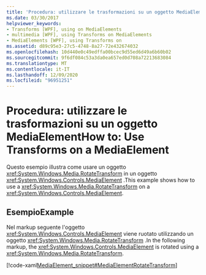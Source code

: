 ```yaml
---
title: 'Procedura: utilizzare le trasformazioni su un oggetto MediaElement'
ms.date: 03/30/2017
helpviewer_keywords:
- Transforms [WPF], using on MediaElements
- multimedia [WPF], using Transforms on MediaElements
- MediaElements [WPF], using Transforms on
ms.assetid: d89c95e3-27c5-4748-8a27-72e432674032
ms.openlocfilehash: 10d440e0c49edffa00bcec9d55ed6d49a6b60b02
ms.sourcegitcommit: 9f6df084c53a3da0ea657ed0d708a72213683084
ms.translationtype: MT
ms.contentlocale: it-IT
ms.lasthandoff: 12/09/2020
ms.locfileid: "96951251"
---
```

# <a name="how-to-use-transforms-on-a-mediaelement"></a><span data-ttu-id="2af40-102">Procedura: utilizzare le trasformazioni su un oggetto MediaElement</span><span class="sxs-lookup"><span data-stu-id="2af40-102">How to: Use Transforms on a MediaElement</span></span>
<span data-ttu-id="2af40-103">Questo esempio illustra come usare un oggetto <xref:System.Windows.Media.RotateTransform> in un oggetto <xref:System.Windows.Controls.MediaElement> .</span><span class="sxs-lookup"><span data-stu-id="2af40-103">This example shows how to use a <xref:System.Windows.Media.RotateTransform> on a <xref:System.Windows.Controls.MediaElement>.</span></span>  
  
## <a name="example"></a><span data-ttu-id="2af40-104">Esempio</span><span class="sxs-lookup"><span data-stu-id="2af40-104">Example</span></span>  
 <span data-ttu-id="2af40-105">Nel markup seguente l'oggetto <xref:System.Windows.Controls.MediaElement> viene ruotato utilizzando un oggetto <xref:System.Windows.Media.RotateTransform> .</span><span class="sxs-lookup"><span data-stu-id="2af40-105">In the following markup, the <xref:System.Windows.Controls.MediaElement> is rotated using a <xref:System.Windows.Media.RotateTransform>.</span></span>  
  
 [!code-xaml[MediaElement_snippet#MediaElementRotateTransform](~/samples/snippets/csharp/VS_Snippets_Wpf/MediaElement_snippet/CSharp/TransformExample.xaml#mediaelementrotatetransform)]
